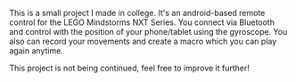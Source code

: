 This is a small project I made in college. It's an android-based remote control for the LEGO Mindstorms NXT Series. You connect via Bluetooth and control with the position of your phone/tablet using the gyroscope. You also can record your movements and create a macro which you can play again anytime.

This project is not being continued, feel free to improve it further!
